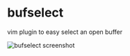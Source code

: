 # bufselect
vim plugin to easy select an open buffer

![bufselect screenshot](http://imgur.com/2rcrNNc)









